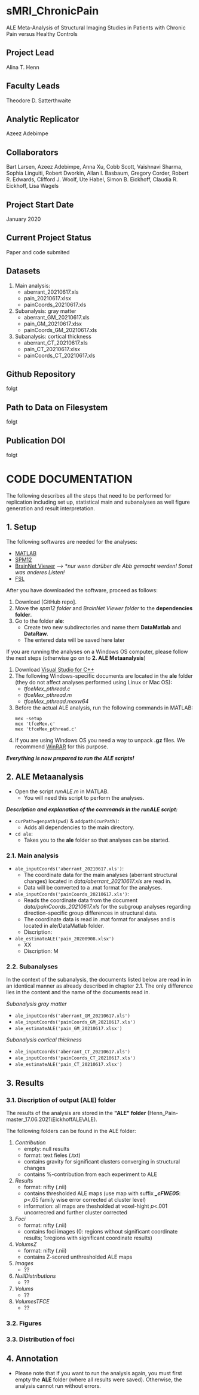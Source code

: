 # sMRI_ChronicPain
ALE Meta-Analysis of Structural Imaging Studies in Patients with Chronic Pain versus Healthy Controls


## Project Lead
Alina T. Henn

## Faculty Leads
Theodore D. Satterthwaite

## Analytic Replicator
Azeez Adebimpe

## Collaborators
Bart Larsen, Azeez Adebimpe, Anna Xu, Cobb Scott, Vaishnavi Sharma, Sophia Linguiti, Robert Dworkin, Allan I. Basbaum, Gregory Corder, Robert R. Edwards, Clifford J. Woolf, Ute Habel, Simon B. Eickhoff, Claudia R. Eickhoff, Lisa Wagels

## Project Start Date
January 2020

## Current Project Status
Paper and code submited 

## Datasets
1. Main analysis:
    - aberrant_20210617.xls
    - pain_20210617.xlsx
    - painCoords_20210617.xls
2. Subanalysis: gray matter
    - aberrant_GM_20210617.xls
    - pain_GM_20210617.xlsx 
    - painCoords_GM_20210617.xls
3. Subanalysis: cortical thickness
    - aberrant_CT_20210617.xls
    - pain_CT_20210617.xlsx
    - painCoords_CT_20210617.xls

## Github Repository
folgt

## Path to Data on Filesystem
folgt

## Publication DOI
folgt

# CODE DOCUMENTATION
The following describes all the steps that need to be performed for replication including set up, statistical main and subanalyses as well figure generation and result interpretation. 

## 1. Setup
The following softwares are needed for the analyses:
* [MATLAB](https://www.mathworks.com/products/matlab.html)
* [SPM12](https://www.fil.ion.ucl.ac.uk/spm/software/spm12/)
* [BrainNet Viewer](https://www.nitrc.org/projects/bnv/) --> **nur wenn darüber die Abb gemacht werden! Sonst was anderes Listen!*
* [FSL](https://fsl.fmrib.ox.ac.uk/fsl/fslwiki/FSL)

After you have downloaded the software, proceed as follows: 
1. Download [GitHub repo].
2. Move the *spm12 folder* and *BrainNet Viewer folder* to the **dependencies folder**. 
3. Go to the folder **ale**:
    - Create two new subdirectories and name them **DataMatlab** and **DataRaw**.
    - The entered data will be saved here later

If you are running the analyses on a Windows OS computer, please follow the next steps (otherwise go on to **2. ALE Metaanalysis**)
1. Download [Visual Studio for C++](https://visualstudio.microsoft.com/vs/features/cplusplus/)
2. The following Windows-specific documents are located in the **ale** folder (they do not affect analyses performed using Linux or Mac OS):
    - *tfceMex_pthread.c*
    - *tfceMex_pthread.m*
    - *tfceMex_pthread.mexw64*
3. Before the actual ALE analysis, run the following commands in MATLAB:
    ```
    mex -setup
    mex 'tfceMex.c'
    mex 'tfceMex_pthread.c'
    ```
4. If you are using Windows OS you need a way to unpack **.gz** files. We recommend [WinRAR](https://winrar.de/downld.php) for this purpose.

***Everything is now prepared to run the ALE scripts!***

## 2. ALE Metaanalysis
+ Open the script *runALE.m* in MATLAB. 
    - You will need this script to perform the analyses. 

***Description and explanation of the commands in the runALE script:*** 
+ ```curPath=genpath(pwd)``` & ```addpath(curPath)```: 
    - Adds all dependencies to the main directory. 
+ ```cd ale```:
    - Takes you to the **ale** folder so that analyses can be started.

### 2.1. Main analysis
+ ```ale_inputCoords('aberrant_20210617.xls')```: 
    - The coordinate data for the main analyses (aberrant structural changes) located in *data/aberrant_20210617.xls* are read in. 
    - Data will be converted to a .mat format for the analyses.
+ ```ale_inputCoords('painCoords_20210617.xls')```: 
    - Reads the coordinate data from the document *data/painCoords_20210617.xls* for the subgroup analyses regarding direction-specific group differences in structural data.
    - The coordinate data is read in .mat format for analyses and is located in ale/DataMatlab folder.
    - Discription: 
+ ```ale_estimateALE('pain_20200908.xlsx')```
    - XX
    - Discription: M 

### 2.2. Subanalyses
In the context of the subanalysis, the documents listed below are read in in an identical manner as already described in chapter 2.1. The only difference lies in the content and the name of the documents read in. 

*Subanalysis gray matter*
+ ```ale_inputCoords('aberrant_GM_20210617.xls')```
+ ```ale_inputCoords('painCoords_GM_20210617.xls')```
+ ```ale_estimateALE('pain_GM_20210617.xlsx')```

*Subanalysis cortical thickness*
+ ```ale_inputCoords('aberrant_CT_20210617.xls')```
+ ```ale_inputCoords('painCoords_CT_20210617.xls')```
+ ```ale_estimateALE('pain_CT_20210617.xlsx')```

## 3. Results
### 3.1. Discription of output (ALE) folder 
The results of the analysis are stored in the **"ALE" folder** (Henn_Pain-master_17.06.2021\EickhoffALE\ALE).

The following folders can be found in the ALE folder:

1. *Contribution*
    - empty: null results
    - format: text fieles (.txt)
    - contains gravity for significant clusters converging in structural changes  
    - contains %-contribution from each experiment to ALE
2. *Results*
    - format: nifty (.nii)
    - contains thresholded ALE maps (use map with suffix ***_cFWE05***: *p*<.05 family wise error corrected at cluster level)
    - information: all maps are thesholded at voxel-hight *p*<.001 uncorrecred and further cluster corrected
3. *Foci*
    - format: nifty (.nii)
    - contains foci images (0: regions without significant coordinate results; 1:regions with significant coordinate results)
4. *VolumsZ*
    - format: nifty (.nii)
    - contains Z-scored unthresholded ALE maps 
5. *Images*
    - ??
6. *NullDistributions*
    - ??
7. *Volums*
    - ??
8. *VolumesTFCE*
    - ??
  
### 3.2. Figures

### 3.3. Distribution of foci



## 4. Annotation
+ Please note that if you want to run the analysis again, you must first empty the **ALE** folder (where all results were saved). Otherwise, the analysis cannot run without errors. 

